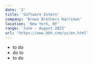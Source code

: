 ```yaml
---
date: '2'
title: 'Software Intern'
company: 'Brown Brothers Harriman'
location: 'New York, NY'
range: 'June - August 2023'
url: 'https://www.bbh.com/us/en.html'
---
```


- to do
- do to
- to do
